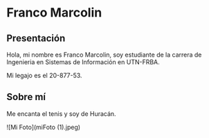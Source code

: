 # Franco Marcolin

## Presentación
Hola, mi nombre es Franco Marcolin, soy estudiante de la carrera de Ingenieria en Sistemas de Información en UTN-FRBA. 

Mi legajo es el 20-877-53.

## Sobre mí

Me encanta el tenis y soy de Huracán.

 ![Mi Foto](miFoto (1).jpeg)

